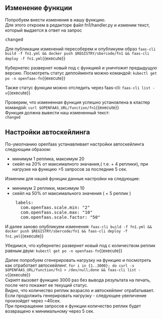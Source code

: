 ## Изменение функции
Попробуем внести изменения в нашу функцию.  
Для этого откроем в редакторе файл fn1/handler.py и изменим текст, который выдается в ответ на запрос

<pre class="file" data-filename="./fn1/handler.py" data-target="insert" data-marker="Hello from OpenFaaS!">
changed</pre>

Для публикации изменений пересоберем и опубликуем образ
`faas-cli build -f fn1.yml && docker push $REGISTRY/sbercode/fn1 && faas-cli deploy -f fn1.yml`{{execute}}

Кубернетес развернет новый под с функцией и уничтожит предыдущую версию. Посмотреть статус деплоймента можно командой:
`kubectl get po -n openfaas-fn`{{execute}}

Также статус функции можно отследить через faas-cli:
`faas-cli list -v`{{execute}}

Проверим, что измененная функция успешно установлена в кластер командой:
`curl $OPENFAAS_URL/function/fn1`{{execute}}  
Функция должна вывести наш измененный текст:  
`changed`
## Настройки автоскейлинга
По-умолчанию openfaas устанавливает настройки автоскейлинга следующим образом:
- минимум 1 реплика, максимум 20
- скейл на 20% от максималного значания,( т.е. + 4 реплики), при нагрузке на функцию >5 запросов за последние 5 сек.

Изменим для нашей функции данные настройки на следующие:
- минимум 2 реплики, максимум 10
- скейл на 50% от максимального значения ( + 5 реплик )
<pre class="file" data-filename="./fn1/handler.py" data-target="append">
    labels:
      com.openfaas.scale.min: "2"
      com.openfaas.scale.max: "10"
      com.openfaas.scale.factor: "50"
</pre>

И далее заново опубликуем изменения:
`faas-cli build -f fn1.yml && docker push $REGISTRY/sbercode/fn1 && faas-cli deploy -f fn1.yml`{{execute}}

Убедимся, что кубернетес развернет новый под с количеством реплик равным двум:
`kubectl get po -n openfaas-fn`{{execute}}

Далее попробуем сгенерировать нагрузку на функцию и посмотреть как отработает автоскейлинг.
`for i in {1..3000}; do curl -s $OPENFAAS_URL/function/fn1 > /dev/null;done && faas-cli list -v`{{execute}}  
Скрипт вызовет функцию 3000 раз без вывода результата на печать, после чего покажет ее текущий статус.  
Видно, что количество реплик возрасло и автоскейлинг отрабатывает. Если продолжить генерировать нагрузку  - следующее увеличение произойдет через ~40сек.  
При прекращении запросов к функции количество реплик будет возвращено к минимальному через 5 сек.